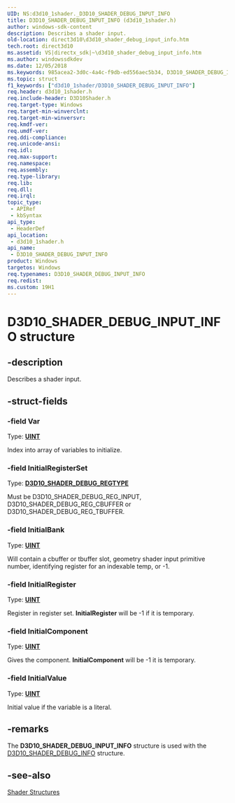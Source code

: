 ```yaml
---
UID: NS:d3d10_1shader._D3D10_SHADER_DEBUG_INPUT_INFO
title: D3D10_SHADER_DEBUG_INPUT_INFO (d3d10_1shader.h)
author: windows-sdk-content
description: Describes a shader input.
old-location: direct3d10\d3d10_shader_debug_input_info.htm
tech.root: direct3d10
ms.assetid: VS|directx_sdk|~\d3d10_shader_debug_input_info.htm
ms.author: windowssdkdev
ms.date: 12/05/2018
ms.keywords: 985acea2-3d0c-4a4c-f9db-ed556aec5b34, D3D10_SHADER_DEBUG_INPUT_INFO, D3D10_SHADER_DEBUG_INPUT_INFO structure [Direct3D 10], d3d10_1shader/D3D10_SHADER_DEBUG_INPUT_INFO, direct3d10.d3d10_shader_debug_input_info
ms.topic: struct
f1_keywords: ["d3d10_1shader/D3D10_SHADER_DEBUG_INPUT_INFO"]
req.header: d3d10_1shader.h
req.include-header: D3D10Shader.h
req.target-type: Windows
req.target-min-winverclnt: 
req.target-min-winversvr: 
req.kmdf-ver: 
req.umdf-ver: 
req.ddi-compliance: 
req.unicode-ansi: 
req.idl: 
req.max-support: 
req.namespace: 
req.assembly: 
req.type-library: 
req.lib: 
req.dll: 
req.irql: 
topic_type:
 - APIRef
 - kbSyntax
api_type:
 - HeaderDef
api_location:
 - d3d10_1shader.h
api_name:
 - D3D10_SHADER_DEBUG_INPUT_INFO
product: Windows
targetos: Windows
req.typenames: D3D10_SHADER_DEBUG_INPUT_INFO
req.redist: 
ms.custom: 19H1
---
```


# D3D10_SHADER_DEBUG_INPUT_INFO structure


## -description


Describes a shader input.


## -struct-fields




### -field Var

Type: <b><a href="https://docs.microsoft.com/windows/desktop/WinProg/windows-data-types">UINT</a></b>

Index into array of variables to initialize.


### -field InitialRegisterSet

Type: <b><a href="https://docs.microsoft.com/windows/desktop/api/d3d10_1shader/ne-d3d10_1shader-_d3d10_shader_debug_regtype">D3D10_SHADER_DEBUG_REGTYPE</a></b>

Must be D3D10_SHADER_DEBUG_REG_INPUT, D3D10_SHADER_DEBUG_REG_CBUFFER or D3D10_SHADER_DEBUG_REG_TBUFFER.


### -field InitialBank

Type: <b><a href="https://docs.microsoft.com/windows/desktop/WinProg/windows-data-types">UINT</a></b>

Will contain a cbuffer or tbuffer slot, geometry shader input primitive number, identifying register for an indexable temp, or -1.


### -field InitialRegister

Type: <b><a href="https://docs.microsoft.com/windows/desktop/WinProg/windows-data-types">UINT</a></b>

Register in register set.  <b>InitialRegister</b> will be -1 if it is temporary.


### -field InitialComponent

Type: <b><a href="https://docs.microsoft.com/windows/desktop/WinProg/windows-data-types">UINT</a></b>

Gives the component.  <b>InitialComponent</b> will be -1 it is temporary.


### -field InitialValue

Type: <b><a href="https://docs.microsoft.com/windows/desktop/WinProg/windows-data-types">UINT</a></b>

Initial value if the variable is a literal.


## -remarks



The <b>D3D10_SHADER_DEBUG_INPUT_INFO</b> structure is used with the <a href="https://docs.microsoft.com/windows/desktop/api/d3d10_1shader/ns-d3d10_1shader-_d3d10_shader_debug_info">D3D10_SHADER_DEBUG_INFO</a> structure.




## -see-also




<a href="https://docs.microsoft.com/windows/desktop/direct3d10/d3d10-graphics-reference-d3d10-shader-structures">Shader Structures</a>
 

 

